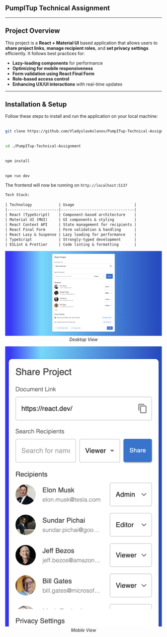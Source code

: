 ## PumpITup Technical Assignment

---

## Project Overview

This project is a **React + Material UI** based application that allows users to **share project links**, **manage
recipient
roles**, and **set privacy settings** efficiently. It follows best practices for:

- **Lazy-loading components** for performance
- **Optimizing for mobile responsiveness**
- **Form validation using React Final Form**
- **Role-based access control**
- **Enhancing UX/UI interactions** with real-time updates

---

## Installation & Setup

Follow these steps to install and run the application on your local machine:

```sh

git clone https://github.com/VladyslavAslanov/PumpITup-Technical-Assignment.git
```

```sh

cd ./PumpITup-Technical-Assignment
```

```sh

npm install
```

```sh

npm run dev
```

The frontend will now be running on `http://localhost:5137`

```
Tech Stack:

| Technology            | Usage                           |
|-----------------------|---------------------------------|
| React (TypeScript)    | Component-based architecture    |
| Material UI (MUI)     | UI components & styling         |
| React Context API     | State management for recipients |
| React Final Form      | Form validation & handling      |
| React Lazy & Suspense | Lazy loading for performance    |
| TypeScript            | Strongly-typed development      |
| ESLint & Prettier     | Code linting & formatting       |
```

<p align="center">
  <img src="src/assets/Desktop.png" alt="Desktop View">
  <br>
  <i>Desktop View</i>
</p>

<p align="center">
  <img src="src/assets/Mobile.png" alt="Desktop View">
  <br>
  <i>Mobile View</i>
</p>


